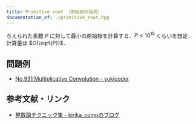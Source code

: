 ```yaml
---
title: Primitive root （原始根の発見）
documentation_of: ./primitive_root.hpp
---
```


与えられた素数 $P$ に対して最小の原始根を計算する．$P \le 10^{15}$ くらいを想定．計算量は $O(\sqrt{P})$．

## 問題例

- [No.931 Multiplicative Convolution - yukicoder](https://yukicoder.me/problems/no/931)

## 参考文献・リンク

- [整数論テクニック集 - kirika_compのブログ](https://kirika-comp.hatenablog.com/entry/2018/03/12/210446)
